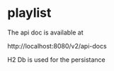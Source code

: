 # playlist

The api doc is available at 

http://localhost:8080/v2/api-docs

H2 Db is used for the persistance 


